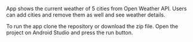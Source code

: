 App shows the current weather of 5 cities from Open Weather API. Users can add cities and remove them as well and see weather details.

To run the app clone the repository or download the zip file. Open the project on Android Studio and press the run button.